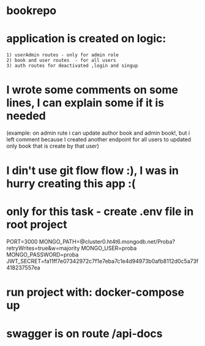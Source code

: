 # bookrepo

# application is created on logic:
    1) userAdmin routes - only for admin role
    2) book and user routes  - for all users
    3) auth routes for deactivated ,login and singup

# I wrote some comments on some lines, I can explain some if it is needed
 (example: on admin rute i can update author book and admin book!, but i left comment because I created another endpoint for all users to updated only book that is create by that user)

# I din't use git flow flow :), I was in hurry creating this app :(

# only for this task -  create .env file in root project

PORT=3000
MONGO_PATH=@cluster0.ht4t6.mongodb.net/Proba?retryWrites=true&w=majority
MONGO_USER=proba
MONGO_PASSWORD=proba
JWT_SECRET=fa11ff7e07342972c7f1e7eba7c1e4d94973b0afb8112d0c5a73f418237557ea

# run project with: docker-compose up

# swagger is on route /api-docs